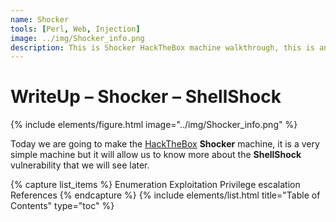```yaml
---
name: Shocker
tools: [Perl, Web, Injection]
image: ../img/Shocker_info.png
description: This is Shocker HackTheBox machine walkthrough, this is an easy difficulty linux machine with ip 10.10.10.56.
---
```


# WriteUp – Shocker – ShellShock

{% include elements/figure.html image="../img/Shocker_info.png" %}

Today we are going to make the [HackTheBox](https://www.hackthebox.eu/) 
**Shocker** machine, 
it is a very simple machine but it will allow us to know more 
about the **ShellShock** vulnerability that we will see later.



{% capture list_items %}
Enumeration
Exploitation
Privilege escalation
References
{% endcapture %}
{% include elements/list.html title="Table of Contents" type="toc" %}
